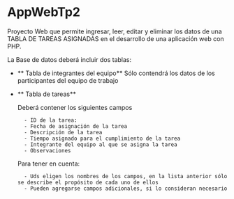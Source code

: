 # AppWebTp2

Proyecto Web que permite ingresar, leer, editar y eliminar los datos de una TABLA DE TAREAS ASIGNADAS en el desarrollo de una aplicación web con PHP.

La Base de datos deberá incluir dos tablas:

- ** Tabla de integrantes del equipo**
Sólo contendrá los datos de los participantes del equipo de trabajo

- ** Tabla de tareas** 

	Deberá contener los siguientes campos

		- ID de la tarea: 
		- Fecha de asignación de la tarea
		- Descripción de la tarea
		- Tiempo asignado para el cumplimiento de la tarea
		- Integrante del equipo al que se asigna la tarea
		- Observaciones
	
	Para tener en cuenta:
	
		- Uds eligen los nombres de los campos, en la lista anterior sólo se describe el propósito de cada uno de ellos
		- Pueden agregarse campos adicionales, si lo consideran necesario
